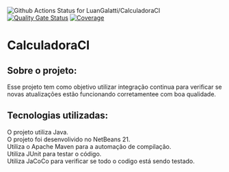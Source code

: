 ![Github Actions Status for LuanGalatti/CalculadoraCI](https://github.com/LuanGalatti/CalculadoraCI/workflows/Integra%C3%A7%C3%A3o%20continua%20de%20Java%20com%20Maven/badge.svg(https://github.com/LuanGalatti/CalculadoraCI/actions))
[![Quality Gate Status](https://sonarcloud.io/api/project_badges/measure?project=LuanGalatti_CalculadoraCI&metric=alert_status)](https://sonarcloud.io/summary/new_code?id=LuanGalatti_CalculadoraCI)
[![Coverage](https://sonarcloud.io/api/project_badges/measure?project=LuanGalatti_CalculadoraCI&metric=coverage)](https://sonarcloud.io/component_measures?id=LuanGalatti_CalculadoraCI&metric=coverage)
# CalculadoraCI
## Sobre o projeto:
Esse projeto tem como objetivo utilizar integração continua para verificar se novas atualizações estão funcionando corretamentee com boa qualidade. 
 
## Tecnologias utilizadas:
O projeto utiliza Java. \
O projeto foi desenvolivido no NetBeans 21. \
Utiliza o Apache Maven para a automação de compilação. \
Utiliza JUnit para testar o código. \
Utiliza JaCoCo para verificar se todo o codigo está sendo testado. 
